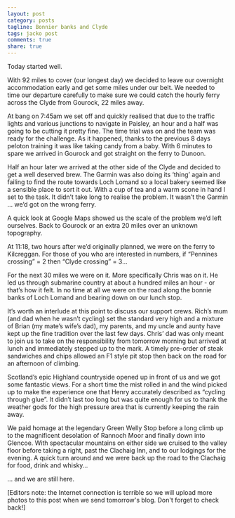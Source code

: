 ```yaml
---
layout: post
category: posts
tagline: Bonnier banks and Clyde
tags: jacko post
comments: true
share: true
---
```

Today started well. 

With 92 miles to cover (our longest day) we decided to leave our overnight accommodation early and get some miles under our belt. We needed to time our departure carefully to make sure we could catch the hourly ferry across the Clyde from Gourock, 22 miles away.

At bang on 7:45am we set off and quickly realised that due to the traffic lights and various junctions to navigate in Paisley, an hour and a half was going to be cutting it pretty fine. The time trial was on and the team was ready for the challenge. As it happened, thanks to the previous 8 days peloton training it was like taking candy from a baby. With 6 minutes to spare we arrived in Gourock and got straight on the ferry to Dunoon.

Half an hour later we arrived at the other side of the Clyde and decided to get a well deserved brew. The Garmin was also doing its ‘thing’ again and failing to find the route towards Loch Lomand so a local bakery seemed like a sensible place to sort it out. With a cup of tea and a warm scone in hand I set to the task. It didn’t take long to realise the problem. It wasn’t the Garmin … we’d got on the wrong ferry.

A quick look at Google Maps showed us the scale of the problem we’d left ourselves. Back to Gourock or an extra 20 miles over an unknown topography.

At 11:18, two hours after we’d originally planned, we were on the ferry to Kilcreggan. For those of you who are interested in numbers, if “Pennines crossing” = 2 then “Clyde crossing” = 3…

For the next 30 miles we were on it. More specifically Chris was on it. He led us through submarine country at about a hundred miles an hour - or that’s how it felt. In no time at all we were on the road along the bonnie banks of Loch Lomand and bearing down on our lunch stop.

It’s worth an interlude at this point to discuss our support crews. Rich’s mum (and dad when he wasn’t cycling) set the standard very high and a mixture of Brian (my mate’s wife’s dad), my parents, and my uncle and aunty have kept up the fine tradition over the last few days. Chris’ dad was only meant to join us to take on the responsibility from tomorrow morning but arrived at lunch and immediately stepped up to the mark. A timely pre-order of steak sandwiches and chips allowed an F1 style pit stop then back on the road for an afternoon of climbing.

Scotland’s epic Highland countryside opened up in front of us and we got some fantastic views. For a short time the mist rolled in and the wind picked up to make the experience one that Henry accurately described as “cycling through glue”. It didn’t last too long but was quite enough for us to thank the weather gods for the high pressure area that is currently keeping the rain away.

We paid homage at the legendary Green Welly Stop before a long climb up to the magnificent desolation of Rannoch Moor and finally down into Glencoe. With spectacular mountains on either side we cruised to the valley floor before taking a right, past the Clachaig Inn, and to our lodgings for the evening. A quick turn around and we were back up the road to the Clachaig for food, drink and whisky… 

… and we are still here.

[Editors note: the Internet connection is terrible so we will upload more photos to this post when we send tomorrow's blog. Don't forget to check back!]



